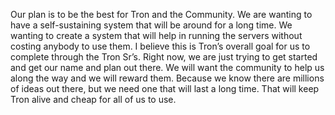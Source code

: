 Our plan is to be the best for Tron and the Community. We are wanting to have a self-sustaining system that will be around for a long time. We wanting to create a system that will help in running the servers without costing anybody to use them. I believe this is Tron’s overall goal for us to complete through the Tron Sr’s. Right now, we are just trying to get started and get our name and plan out there. We will want the community to help us along the way and we will reward them. Because we know there are millions of ideas out there, but we need one that will last a long time. That will keep Tron alive and cheap for all of us to use.
